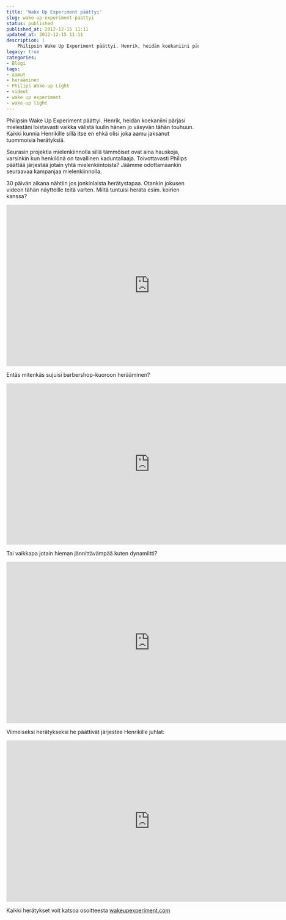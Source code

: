 ```yaml
---
title: 'Wake Up Experiment päättyi'
slug: wake-up-experiment-paattyi
status: published
published_at: 2012-12-15 11:11
updated_at: 2012-12-15 11:11
description: |
    Philipsin Wake Up Experiment päättyi. Henrik, heidän koekaniini pärjäsi mielestäni loistavasti vaikka välistä luulin hänen jo väsyvän tähän touhuun. Kaikki kunnia Henrikille sillä itse en ehkä olisi joka aamu jaksanut tuommoisia herätyksiä. Seurasin projektia mielenkiinnolla sillä tämmöiset ovat aina hauskoja, varsinkin kun henkilönä on tavallinen kaduntallaaja. Toivottavasti Philips päättää järjestää jotain yhtä mielenkiintoista? Jäämme odottamaankin… Jatka lukemista Wake Up Experiment päättyi
legacy: true
categories:
- Blogi
tags:
- aamut
- herääminen
- Philips Wake-up Light
- videot
- wake up experiment
- wake-up light
---
```


<p>Philipsin Wake Up Experiment päättyi. Henrik, heidän koekaniini pärjäsi mielestäni loistavasti vaikka välistä luulin hänen jo väsyvän tähän touhuun. Kaikki kunnia Henrikille sillä itse en ehkä olisi joka aamu jaksanut tuommoisia herätyksiä.</p>
<p>Seurasin projektia mielenkiinnolla sillä tämmöiset ovat aina hauskoja, varsinkin kun henkilönä on tavallinen kaduntallaaja. Toivottavasti Philips päättää järjestää jotain yhtä mielenkiintoista? Jäämme odottamaankin seuraavaa kampanjaa mielenkiinnolla.</p>
<p>30 päivän aikana nähtiin jos jonkinlaista herätystapaa. Otankin jokusen videon tähän näytteille teitä varten. Miltä tuntuisi herätä esim. koirien kanssa?</p>
<p><iframe loading="lazy" title="Wake Up Experiment Day 23: Cuteness Overload" width="750" height="422" src="https://www.youtube.com/embed/MOw4kvmcGuE?feature=oembed" frameborder="0" allow="accelerometer; autoplay; clipboard-write; encrypted-media; gyroscope; picture-in-picture" allowfullscreen></iframe></p>
<p>Entäs mitenkäs sujuisi barbershop-kuoroon herääminen?</p>
<p><iframe loading="lazy" title="Wake Up Experiment Day 26: Barbershop Chorus" width="750" height="422" src="https://www.youtube.com/embed/RT9O9eBh9II?feature=oembed" frameborder="0" allow="accelerometer; autoplay; clipboard-write; encrypted-media; gyroscope; picture-in-picture" allowfullscreen></iframe></p>
<p>Tai vaikkapa jotain hieman jännittävämpää kuten dynamiitti?</p>
<p><iframe loading="lazy" title="Wake Up Experiment Day 27: Alfred Nobel invents dynamite" width="750" height="422" src="https://www.youtube.com/embed/8zGdHNGPh6U?feature=oembed" frameborder="0" allow="accelerometer; autoplay; clipboard-write; encrypted-media; gyroscope; picture-in-picture" allowfullscreen></iframe></p>
<p>Viimeiseksi herätykseksi he päättivät järjestee Henrikille juhlat:</p>
<p><iframe loading="lazy" title="Wake Up Experiment Day 30: Brazilian carnival" width="750" height="422" src="https://www.youtube.com/embed/w8YbPZnWojA?feature=oembed" frameborder="0" allow="accelerometer; autoplay; clipboard-write; encrypted-media; gyroscope; picture-in-picture" allowfullscreen></iframe></p>
<p>Kaikki herätykset voit katsoa osoitteesta <a href="http://www.wakeupexperiment.com/" target="_blank">wakeupexperiment.com</a></p>